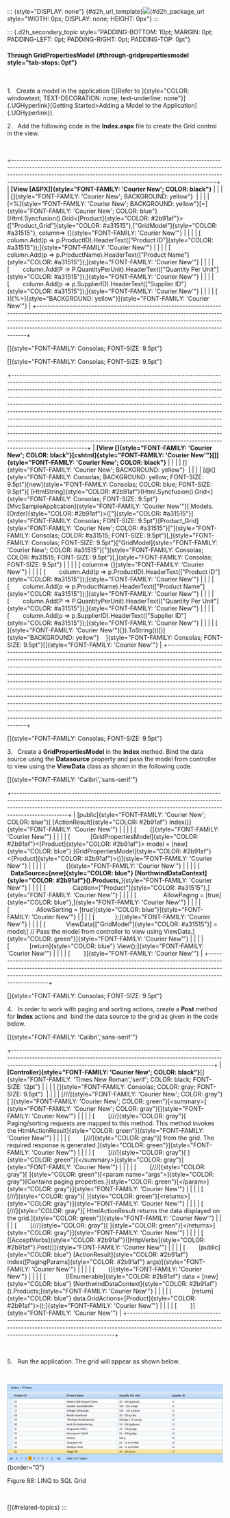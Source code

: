 ::: {style="DISPLAY: none"}
[](ms-xhelp:///?Id=d2h_url_template){#d2h_url_template}![](!package_url!){#d2h_package_url style="WIDTH: 0px; DISPLAY: none; HEIGHT: 0px"}
:::

::: {.d2h_secondary_topic style="PADDING-BOTTOM: 10pt; MARGIN: 0pt; PADDING-LEFT: 0pt; PADDING-RIGHT: 0pt; PADDING-TOP: 0pt"}
#### Through GridPropertiesModel {#through-gridpropertiesmodel style="tab-stops: 0pt"}

 

1.   Create a model in the application ([[Refer to ]{style="COLOR: windowtext; TEXT-DECORATION: none; text-underline: none"}]{.UGHyperlink}[Getting Started\>Adding a Model to the Application]{.UGHyperlink}).

2.   Add the following code in the **Index.aspx** file to create the Grid control in the view.

 

+--------------------------------------------------------------------------------------------------------------------------------------------------------------------------------------------------------------------------------------------------------------------------------------------------------------------+
| **[View \[ASPX\]]{style="FONT-FAMILY: 'Courier New'; COLOR: black"}**                                                                                                                                                                                                                                              |
|                                                                                                                                                                                                                                                                                                                    |
| []{style="FONT-FAMILY: 'Courier New'; BACKGROUND: yellow"}                                                                                                                                                                                                                                                         |
|                                                                                                                                                                                                                                                                                                                    |
| [\<%]{style="FONT-FAMILY: 'Courier New'; BACKGROUND: yellow"}[=]{style="FONT-FAMILY: 'Courier New'; COLOR: blue"}[Html.Syncfusion().Grid\<[Product]{style="COLOR: #2b91af"}\>([\"Product_Grid\"]{style="COLOR: #a31515"},[\"GridModel\"]{style="COLOR: #a31515"}, column=\> {]{style="FONT-FAMILY: 'Courier New'"} |
|                                                                                                                                                                                                                                                                                                                    |
| [        column.Add(p =\> p.ProductID).HeaderText([\"Product ID\"]{style="COLOR: #a31515"});]{style="FONT-FAMILY: 'Courier New'"}                                                                                                                                                                                  |
|                                                                                                                                                                                                                                                                                                                    |
| [        column.Add(p =\> p.ProductName).HeaderText([\"Product Name\"]{style="COLOR: #a31515"});]{style="FONT-FAMILY: 'Courier New'"}                                                                                                                                                                              |
|                                                                                                                                                                                                                                                                                                                    |
| [        column.Add(P =\> P.QuantityPerUnit).HeaderText([\"Quantity Per Unit\"]{style="COLOR: #a31515"});]{style="FONT-FAMILY: 'Courier New'"}                                                                                                                                                                     |
|                                                                                                                                                                                                                                                                                                                    |
| [        column.Add(p =\> p.SupplierID).HeaderText([\"Supplier ID\"]{style="COLOR: #a31515"});]{style="FONT-FAMILY: 'Courier New'"}                                                                                                                                                                                |
|                                                                                                                                                                                                                                                                                                                    |
| [    })[%\>]{style="BACKGROUND: yellow"}]{style="FONT-FAMILY: 'Courier New'"}                                                                                                                                                                                                                                      |
+--------------------------------------------------------------------------------------------------------------------------------------------------------------------------------------------------------------------------------------------------------------------------------------------------------------------+

[]{style="FONT-FAMILY: Consolas; FONT-SIZE: 9.5pt"} 

[]{style="FONT-FAMILY: Consolas; FONT-SIZE: 9.5pt"} 

+---------------------------------------------------------------------------------------------------------------------------------------------------------------------------------------------------------------------------------------------------------------------------------------------------------------------------------------------------------------------------------------------------------------------------------------------------------------------------------------------------------------------------------------------------------------------------------------------------------------------------------------------------------------------------------------------------------------------------------------------------------------------------------------------------------------------------------------+
| **[View \[]{style="FONT-FAMILY: 'Courier New'; COLOR: black"}[cshtml]{style="FONT-FAMILY: 'Courier New'"}[\]]{style="FONT-FAMILY: 'Courier New'; COLOR: black"}**                                                                                                                                                                                                                                                                                                                                                                                                                                                                                                                                                                                                                                                                     |
|                                                                                                                                                                                                                                                                                                                                                                                                                                                                                                                                                                                                                                                                                                                                                                                                                                       |
| []{style="FONT-FAMILY: 'Courier New'; BACKGROUND: yellow"}                                                                                                                                                                                                                                                                                                                                                                                                                                                                                                                                                                                                                                                                                                                                                                            |
|                                                                                                                                                                                                                                                                                                                                                                                                                                                                                                                                                                                                                                                                                                                                                                                                                                       |
| [@(]{style="FONT-FAMILY: Consolas; BACKGROUND: yellow; FONT-SIZE: 9.5pt"}[new]{style="FONT-FAMILY: Consolas; COLOR: blue; FONT-SIZE: 9.5pt"}[ [HtmlString]{style="COLOR: #2b91af"}(Html.Syncfusion().Grid\<]{style="FONT-FAMILY: Consolas; FONT-SIZE: 9.5pt"}[MvcSampleApplication]{style="FONT-FAMILY: 'Courier New'"}[.Models.[Order]{style="COLOR: #2b91af"}\>([\"]{style="COLOR: #a31515"}]{style="FONT-FAMILY: Consolas; FONT-SIZE: 9.5pt"}[Product_Grid]{style="FONT-FAMILY: 'Courier New'; COLOR: #a31515"}[\"]{style="FONT-FAMILY: Consolas; COLOR: #a31515; FONT-SIZE: 9.5pt"}[,]{style="FONT-FAMILY: Consolas; FONT-SIZE: 9.5pt"}[\"GridModel]{style="FONT-FAMILY: 'Courier New'; COLOR: #a31515"}[\"]{style="FONT-FAMILY: Consolas; COLOR: #a31515; FONT-SIZE: 9.5pt"}[,]{style="FONT-FAMILY: Consolas; FONT-SIZE: 9.5pt"} |
|                                                                                                                                                                                                                                                                                                                                                                                                                                                                                                                                                                                                                                                                                                                                                                                                                                       |
| [ column=\> {]{style="FONT-FAMILY: 'Courier New'"}                                                                                                                                                                                                                                                                                                                                                                                                                                                                                                                                                                                                                                                                                                                                                                                    |
|                                                                                                                                                                                                                                                                                                                                                                                                                                                                                                                                                                                                                                                                                                                                                                                                                                       |
| [        column.Add(p =\> p.ProductID).HeaderText([\"Product ID\"]{style="COLOR: #a31515"});]{style="FONT-FAMILY: 'Courier New'"}                                                                                                                                                                                                                                                                                                                                                                                                                                                                                                                                                                                                                                                                                                     |
|                                                                                                                                                                                                                                                                                                                                                                                                                                                                                                                                                                                                                                                                                                                                                                                                                                       |
| [        column.Add(p =\> p.ProductName).HeaderText([\"Product Name\"]{style="COLOR: #a31515"});]{style="FONT-FAMILY: 'Courier New'"}                                                                                                                                                                                                                                                                                                                                                                                                                                                                                                                                                                                                                                                                                                 |
|                                                                                                                                                                                                                                                                                                                                                                                                                                                                                                                                                                                                                                                                                                                                                                                                                                       |
| [        column.Add(P =\> P.QuantityPerUnit).HeaderText([\"Quantity Per Unit\"]{style="COLOR: #a31515"});]{style="FONT-FAMILY: 'Courier New'"}                                                                                                                                                                                                                                                                                                                                                                                                                                                                                                                                                                                                                                                                                        |
|                                                                                                                                                                                                                                                                                                                                                                                                                                                                                                                                                                                                                                                                                                                                                                                                                                       |
| [        column.Add(p =\> p.SupplierID).HeaderText([\"Supplier ID\"]{style="COLOR: #a31515"});]{style="FONT-FAMILY: 'Courier New'"}                                                                                                                                                                                                                                                                                                                                                                                                                                                                                                                                                                                                                                                                                                   |
|                                                                                                                                                                                                                                                                                                                                                                                                                                                                                                                                                                                                                                                                                                                                                                                                                                       |
| [    ]{style="FONT-FAMILY: 'Courier New'"}[}).ToString())[)]{style="BACKGROUND: yellow"}    ]{style="FONT-FAMILY: Consolas; FONT-SIZE: 9.5pt"}[]{style="FONT-FAMILY: 'Courier New'"}                                                                                                                                                                                                                                                                                                                                                                                                                                                                                                                                                                                                                                                  |
+---------------------------------------------------------------------------------------------------------------------------------------------------------------------------------------------------------------------------------------------------------------------------------------------------------------------------------------------------------------------------------------------------------------------------------------------------------------------------------------------------------------------------------------------------------------------------------------------------------------------------------------------------------------------------------------------------------------------------------------------------------------------------------------------------------------------------------------+

[]{style="FONT-FAMILY: Consolas; FONT-SIZE: 9.5pt"} 

3.   Create a **GridPropertiesModel** in the **Index** method. Bind the data source using the **Datasource** property and pass the model from controller to view using the **ViewData** class as shown in the following code.

[]{style="FONT-FAMILY: 'Calibri','sans-serif'"} 

+--------------------------------------------------------------------------------------------------------------------------------------------------------------------------------------------------------------------------------------------------------------+
| [public]{style="FONT-FAMILY: 'Courier New'; COLOR: blue"}[ [ActionResult]{style="COLOR: #2b91af"} Index()]{style="FONT-FAMILY: 'Courier New'"}                                                                                                               |
|                                                                                                                                                                                                                                                              |
| [        {]{style="FONT-FAMILY: 'Courier New'"}                                                                                                                                                                                                              |
|                                                                                                                                                                                                                                                              |
| [            [GridPropertiesModel]{style="COLOR: #2b91af"}\<[Product]{style="COLOR: #2b91af"}\> model = [new]{style="COLOR: blue"} [GridPropertiesModel]{style="COLOR: #2b91af"}\<[Product]{style="COLOR: #2b91af"}\>()]{style="FONT-FAMILY: 'Courier New'"} |
|                                                                                                                                                                                                                                                              |
| [            {]{style="FONT-FAMILY: 'Courier New'"}                                                                                                                                                                                                          |
|                                                                                                                                                                                                                                                              |
| [    **DataSource=[new]{style="COLOR: blue"} [NorthwindDataContext]{style="COLOR: #2b91af"}().Products,**]{style="FONT-FAMILY: 'Courier New'"}                                                                                                               |
|                                                                                                                                                                                                                                                              |
| [                Caption=[\"Product\"]{style="COLOR: #a31515"},]{style="FONT-FAMILY: 'Courier New'"}                                                                                                                                                         |
|                                                                                                                                                                                                                                                              |
| [                AllowPaging = [true]{style="COLOR: blue"},]{style="FONT-FAMILY: 'Courier New'"}                                                                                                                                                             |
|                                                                                                                                                                                                                                                              |
| [                AllowSorting = [true]{style="COLOR: blue"}]{style="FONT-FAMILY: 'Courier New'"}                                                                                                                                                             |
|                                                                                                                                                                                                                                                              |
| [            };]{style="FONT-FAMILY: 'Courier New'"}                                                                                                                                                                                                         |
|                                                                                                                                                                                                                                                              |
| [            ViewData\[[\"GridModel\"]{style="COLOR: #a31515"}\] = model;[ // Pass the model from controller to view using ViewData.]{style="COLOR: green"}]{style="FONT-FAMILY: 'Courier New'"}                                                             |
|                                                                                                                                                                                                                                                              |
| [            [return]{style="COLOR: blue"} View();]{style="FONT-FAMILY: 'Courier New'"}                                                                                                                                                                      |
|                                                                                                                                                                                                                                                              |
| [        }]{style="FONT-FAMILY: 'Courier New'"}                                                                                                                                                                                                              |
+--------------------------------------------------------------------------------------------------------------------------------------------------------------------------------------------------------------------------------------------------------------+

[]{style="FONT-FAMILY: Consolas; FONT-SIZE: 9.5pt"} 

4.   In order to work with paging and sorting actions, create a **Post** method for **Index** actions and  bind the data source to the grid as given in the code below.

[]{style="FONT-FAMILY: 'Calibri','sans-serif'"} 

+-------------------------------------------------------------------------------------------------------------------------------------------------------------------------------------------------------------------------------------+
| **[Controller]{style="FONT-FAMILY: 'Courier New'; COLOR: black"}**[]{style="FONT-FAMILY: 'Times New Roman','serif'; COLOR: black; FONT-SIZE: 12pt"}                                                                                 |
|                                                                                                                                                                                                                                     |
| []{style="FONT-FAMILY: Consolas; COLOR: gray; FONT-SIZE: 9.5pt"}                                                                                                                                                                    |
|                                                                                                                                                                                                                                     |
| [///]{style="FONT-FAMILY: 'Courier New'; COLOR: gray"}[ ]{style="FONT-FAMILY: 'Courier New'; COLOR: green"}[\<summary\>]{style="FONT-FAMILY: 'Courier New'; COLOR: gray"}[]{style="FONT-FAMILY: 'Courier New'"}                     |
|                                                                                                                                                                                                                                     |
| [        [///]{style="COLOR: gray"}[ Paging/sorting requests are mapped to this method. This method invokes the HtmlActionResult]{style="COLOR: green"}]{style="FONT-FAMILY: 'Courier New'"}                                        |
|                                                                                                                                                                                                                                     |
| [        [///]{style="COLOR: gray"}[ from the grid. The required response is generated.]{style="COLOR: green"}]{style="FONT-FAMILY: 'Courier New'"}                                                                                 |
|                                                                                                                                                                                                                                     |
| [        [///]{style="COLOR: gray"}[ ]{style="COLOR: green"}[\</summary\>]{style="COLOR: gray"}]{style="FONT-FAMILY: 'Courier New'"}                                                                                                |
|                                                                                                                                                                                                                                     |
| [        [///]{style="COLOR: gray"}[ ]{style="COLOR: green"}[\<param name=\"args\"\>]{style="COLOR: gray"}[Contains paging properties.]{style="COLOR: green"}[\</param\>]{style="COLOR: gray"}]{style="FONT-FAMILY: 'Courier New'"} |
|                                                                                                                                                                                                                                     |
| [        [///]{style="COLOR: gray"}[ ]{style="COLOR: green"}[\<returns\>]{style="COLOR: gray"}]{style="FONT-FAMILY: 'Courier New'"}                                                                                                 |
|                                                                                                                                                                                                                                     |
| [        [///]{style="COLOR: gray"}[ HtmlActionResult returns the data displayed on the grid.]{style="COLOR: green"}]{style="FONT-FAMILY: 'Courier New'"}                                                                           |
|                                                                                                                                                                                                                                     |
| [        [///]{style="COLOR: gray"}[ ]{style="COLOR: green"}[\</returns\>]{style="COLOR: gray"}]{style="FONT-FAMILY: 'Courier New'"}                                                                                                |
|                                                                                                                                                                                                                                     |
| [        \[[AcceptVerbs]{style="COLOR: #2b91af"}([HttpVerbs]{style="COLOR: #2b91af"}.Post)\]]{style="FONT-FAMILY: 'Courier New'"}                                                                                                   |
|                                                                                                                                                                                                                                     |
| [        [public]{style="COLOR: blue"} [ActionResult]{style="COLOR: #2b91af"} Index([PagingParams]{style="COLOR: #2b91af"} args)]{style="FONT-FAMILY: 'Courier New'"}                                                               |
|                                                                                                                                                                                                                                     |
| [        {]{style="FONT-FAMILY: 'Courier New'"}                                                                                                                                                                                     |
|                                                                                                                                                                                                                                     |
| [            [IEnumerable]{style="COLOR: #2b91af"} data = [new]{style="COLOR: blue"} [NorthwindDataContext]{style="COLOR: #2b91af"}().Products;]{style="FONT-FAMILY: 'Courier New'"}                                                |
|                                                                                                                                                                                                                                     |
| [            [return]{style="COLOR: blue"} data.GridActions\<[Product]{style="COLOR: #2b91af"}\>();]{style="FONT-FAMILY: 'Courier New'"}                                                                                            |
|                                                                                                                                                                                                                                     |
| [        }]{style="FONT-FAMILY: 'Courier New'"}                                                                                                                                                                                     |
+-------------------------------------------------------------------------------------------------------------------------------------------------------------------------------------------------------------------------------------+

 

5.   Run the application. The grid will appear as shown below.

 

![](ImagesExt/image58_94.jpg){border="0"}

Figure 88: LINQ to SQL Grid

 

[]{#related-topics}
:::
